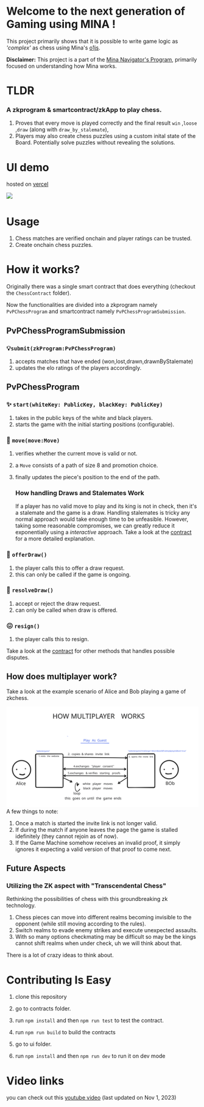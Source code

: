 # Welcome to the next generation of Gaming using MINA !
This project primarily shows that it is possible to write game logic as *'complex'* as chess using Mina's [o1js](https://github.com/o1-labs/o1js/).

**Disclaimer:** This project is a part of the [Mina Navigator's Program](https://discord.com/channels/484437221055922177/1160881781055180800), primarily focused on understanding how Mina works.

# TLDR
### A zkprogram & smartcontract/zkApp to play chess.
1. Proves that every move is played correctly and the final result `win` ,`loose` ,`draw` (along with `draw_by_stalemate`),
2. Players may also create chess puzzles using a custom inital state of the Board. Potentially solve puzzles without revealing the solutions.

# UI demo 
hosted on [vercel](https://zkchess-ten.vercel.app/)

<img src="https://github.com/rudrakpatra/zkchess/assets/84844790/877962c0-a4ab-46cd-b0c1-50a818be0d6b" style="min-width:100%"/>

# Usage
1. Chess matches are verified onchain and player ratings can be trusted.
2. Create onchain chess puzzles.

# How it works?
Originally there was a single smart contract that does everything (checkout the `ChessContract` folder).

Now the functionalities are divided into a zkprogram namely `PvPChessProgram` and  smartcontract namely `PvPChessProgramSubmission`.

## PvPChessProgramSubmission
### 💡`submit(zkProgram:PvPChessProgram)`
1. accepts matches that have ended (won,lost,drawn,drawnByStalemate)
2. updates the elo ratings of the players accordingly.
   
## PvPChessProgram
### ✨ `start(whiteKey: PublicKey, blackKey: PublicKey)`
1. takes in the public keys of the white and black players.
2. starts the game with the initial starting positions (configurable).

### 🚚 `move(move:Move)`
1. verifies whether the current move is valid or not.
2. a `Move` consists of a path of size 8 and promotion choice.
3. finally updates the piece's position to the end of the path.

   ### How handling Draws and Stalemates Work
     If a player has no valid move to play and its king is not in check, then it's a stalemate and the game is a draw.
      Handling stalemates is tricky any normal approach would take enough time to be unfeasible.
      However, taking some reasonable compromises, we can greatly reduce it exponentially using a _interactive_ approach.
      Take a look at the [contract](https://github.com/rudrakpatra/zkchess/tree/gameloop/contracts#readme) for a more detailed explanation.
  
### 🤝 `offerDraw()`
1. the player calls this to offer a draw request.
2. this can only be called if the game is ongoing.

### 🤝 `resolveDraw()`
1. accept or reject the draw request.
2. can only be called when draw is offered. 

### 😖 `resign()`
1. the player calls this to resign.

Take a look at the [contract](https://github.com/rudrakpatra/zkchess/tree/gameloop/contracts#readme) for other methods that handles possible disputes.


## How does multiplayer work?

Take a look at the example scenario of Alice and Bob playing a game of zkchess.

<img src="https://raw.githubusercontent.com/rudrakpatra/zkchess/10bbf77ddf629540902020d7b03de85e3b5586d4/multiplayer.svg" style="min-width:100%"/>
A few things to note:

1. Once a match is started the invite link is not longer valid.
2. If during the match if anyone leaves the page the game is stalled idefinitely (they cannot rejoin as of now).
3. If the Game Machine somehow receives an invalid proof, it simply ignores it expecting a valid version of that proof to come next.

## Future Aspects
### Utilizing the ZK aspect with "Transcendental Chess"
Rethinking the possibilities of chess with this groundbreaking zk technology.
1. Chess pieces can move into different realms becoming invisible to the opponent (while still moving according to the rules).
2. Switch realms to evade enemy strikes and execute unexpected assaults.
3. With so many options checkmating may be difficult so may be the kings cannot shift realms when under check, uh we will think about that.

There is a lot of crazy ideas to think about.

# Contributing Is Easy
1. clone this repository 
2. go to contracts folder.
3. run `npm install` and then `npm run test` to test the contract.
4. run `npm run build` to build the contracts

5. go to ui folder.
6. run `npm install` and then `npm run dev` to run it on dev mode

# Video links
you can check out this [youtube video](https://youtu.be/4SH52WuMwkI) (last updated on Nov 1, 2023) 
